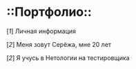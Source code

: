 # :**:Портфолио:**:
 
 [*1*] Личная информация 

 [*2*] Меня зовут Серёжа, мне 20 лет

 [*2*] Я учусь в Нетологии на тестировщика
